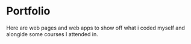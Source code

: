 # Portfolio
Here are web pages and web apps to show off what i coded myself and alongide some courses I attended in.
